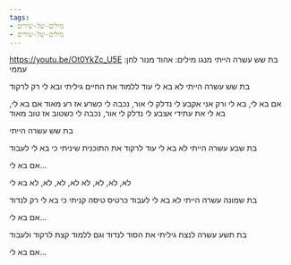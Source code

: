 ```yaml
---
tags:
- מילים-של-שירים
- מילים-של-שירים
---
```


https://youtu.be/Ot0YkZc_U5E
  בת שש עשרה הייתי
מנגו
מילים: אהוד מנור
לחן: עממי

בת שש עשרה הייתי
לא בא לי עוד ללמוד
את החיים גיליתי
ובא לי רק לרקוד

אם בא לי, בא לי
ורק אני אקבע לי
נדלק לי אור, נכבה לי
כשרע אז רע מאוד
אם בא לי, בא לי
את עתידי אצבע לי
נדלק לי אור, נכבה לי
כשטוב אז טוב מאוד

בת שש עשרה הייתי

בת שבע עשרה הייתי
לא בא לי עוד לרקוד
את התוכנית שיניתי
כי בא לי לעבוד

אם בא לי...

לא, לא, לא, לא
לא, לא, לא, לא בא לי

בת שמונה עשרה הייתי
לא בא לי לעבוד
כרטיס טיסה קניתי
כי בא לי רק לנדוד

אם בא לי...

בת תשע עשרה לנצח
גיליתי את הסוד
לנדוד וגם ללמוד קצת
לרקוד ולעבוד

אם בא לי...
